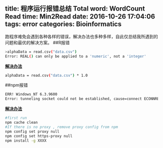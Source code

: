 title: 程序运行报错总结
Total word: WordCount
Read time: Min2Read
date: 2016-10-26 17:04:06
tags: error
categories: Bioinformatics
---
跑程序难免会遇到各种各样的错误，解决办法也多种多样，自此仅总结我所遇到的问题和最优的解决方案。
##R报错
``` bash
>alphaData = read.csv("data.csv")
Error: REAL() can only be applied to a 'numeric', not a 'integer'
```
**<a href="https://support.bioconductor.org/p/76829/" target="_blank">解决办法</a>**
``` bash
alphaData = read.csv("data.csv") * 1.0
```
##npm报错
``` bash
ERR! Windows_NT 6.3.9600
Error: tunneling socket could not be established, cause=connect ECONNREFUSED
```
**<a href="http://stackoverflow.com/questions/33162560/error-tunneling-socket-could-not-be-established-cause-connect-econnrefused-10" target="_blank">解决办法</a>**
``` bash
#first run
npm cache clean
#If there is no proxy , remove proxy config from npm
npm config set proxy null
npm config set https-proxy null
npm install -g XXXX
```